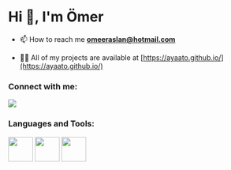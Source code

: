 <h1 align="left">Hi 👋, I'm Ömer</h1>

- 📫 How to reach me **omeeraslan@hotmail.com**

- 👨‍💻 All of my projects are available at [https://ayaato.github.io/](https://ayaato.github.io/)

<h3 align="left">Connect with me:</h3>

<a href="https://discord.com/users/965963899612573748"><img src="https://lanyard-profile-readme.vercel.app/api/965963899612573748?theme=dark&bg=18191c&animated=false&hideDiscrim=true&borderRadius=30px"></a>


<h3 align="left">Languages and Tools:</h3>
<img src="https://cdn.jsdelivr.net/gh/devicons/devicon/icons/python/python-plain.svg" style="width:50px;height: 50px" /> <img src="https://cdn.jsdelivr.net/gh/devicons/devicon/icons/csharp/csharp-plain.svg" style="width:50px;height: 50px" /> <img src="https://cdn.jsdelivr.net/gh/devicons/devicon/icons/microsoftsqlserver/microsoftsqlserver-plain.svg" style="width:50px;height: 50px" />
